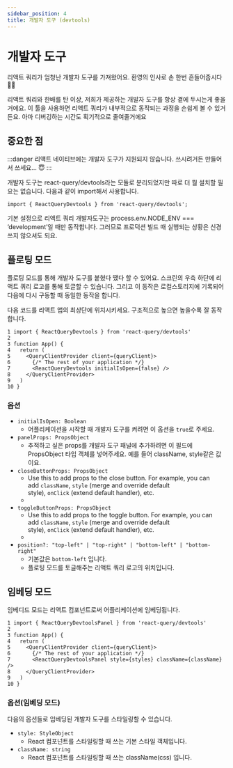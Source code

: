```yaml
---
sidebar_position: 4
title: 개발자 도구 (devtools)
---
```


# 개발자 도구

리액트 쿼리가 엄청난 개발자 도구를 가져왔어요. 환영의 인사로 손 한번 흔들어줍시다 🙋🏼

리액트 쿼리와 한배를 탄 이상, 저희가 제공하는 개발자 도구를 항상 곁에 두시는게 좋을거에요. 이 툴을 사용하면 리액트 쿼리가 내부적으로 동작되는 과정을 손쉽게 볼 수 있거든요. 아마 디버깅하는 시간도 획기적으로 줄여줄거에요

## 중요한 점

:::danger
리액트 네이티브에는 개발자 도구가 지원되지 않습니다. 쓰시려거든 만들어서 쓰세요… 😇
:::

개발자 도구는 react-query/devtools라는 모듈로 분리되었지만 따로 더 뭘 설치할 필요는 없습니다. 다음과 같이 import해서 사용합니다.

```tsx
import { ReactQueryDevtools } from 'react-query/devtools';
```

기본 설정으로 리액트 쿼리 개발자도구는 process.env.NODE_ENV === ‘development’일 때만 동작합니다. 그러므로 프로덕션 빌드 때 실행되는 상황은 신경쓰지 않으셔도 되요.

## 플로팅 모드

플로팅 모드를 통해 개발자 도구를 붙혔다 땠다 할 수 있어요. 스크린의 우측 하단에 리액트 쿼리 로고를 통해 토글할 수 있습니다. 그리고 이 동작은 로컬스토리지에 기록되어 다음에 다시 구동할 때 동일한 동작을 합니다.

다음 코드를 리액트 앱의 최상단에 위치시키세요. 구조적으로 높으면 높을수록 잘 동작합니다.

```tsx
1 import { ReactQueryDevtools } from 'react-query/devtools'
2
3 function App() {
4   return (
5     <QueryClientProvider client={queryClient}>
6       {/* The rest of your application */}
7       <ReactQueryDevtools initialIsOpen={false} />
8     </QueryClientProvider>
9   )
10 }
```

### 옵션

-   `initialIsOpen: Boolean`
    -   어플리케이션을 시작할 때 개발자 도구를 켜려면 이 옵션을 `true`로 주세요.
-   `panelProps: PropsObject`
    -   추적하고 싶은 props를 개발자 도구 패널에 추가하려면 이 필드에 PropsObject 타입 객체를 넣어주세요. 예를 들어 className, style같은 값이요.
-   `closeButtonProps: PropsObject`
    -   Use this to add props to the close button. For example, you can add `className`, `style` (merge and override default style), `onClick` (extend default handler), etc.
    -
-   `toggleButtonProps: PropsObject`
    -   Use this to add props to the toggle button. For example, you can add `className`, `style` (merge and override default style), `onClick` (extend default handler), etc.
    -
-   `position?: "top-left" | "top-right" | "bottom-left" | "bottom-right"`
    -   기본값은 `bottom-left` 입니다.
    -   플로팅 모드를 토글해주는 리액트 쿼리 로고의 위치입니다.

## 임베딩 모드

임베디드 모드는 리액트 컴포넌트로써 어플리케이션에 임베딩됩니다.

```tsx
1 import { ReactQueryDevtoolsPanel } from 'react-query/devtools'
2
3 function App() {
4   return (
5     <QueryClientProvider client={queryClient}>
6       {/* The rest of your application */}
7       <ReactQueryDevtoolsPanel style={styles} className={className} />
8     </QueryClientProvider>
9   )
10 }

```

### 옵션(임베딩 모드)

다음의 옵션들로 임베딩된 개발자 도구를 스타일링할 수 있습니다.

-   `style: StyleObject`
    -   React 컴포넌트를 스타일링할 때 쓰는 기본 스타일 객체입니다.
-   `className: string`
    -   React 컴포넌트를 스타일링할 때 쓰는 className(css) 입니다.
